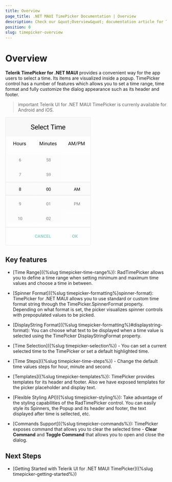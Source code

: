 ```yaml
---
title: Overview
page_title: .NET MAUI TimePicker Documentation | Overview
description: Check our &quot;Overview&quot; documentation article for Telerik TimePicker for .NET MAUI.
position: 0
slug: timepicker-overview
---
```


# Overview

**Telerik TimePicker for .NET MAUI** provides a convenient way for the app users to select a time. Its items are visualized inside a popup. TimePicker control has a number of features which allows you to set a time range, time format and fully customize the dialog appearance such as its header and footer.  

>important Telerik UI for .NET MAUI TimePicker is currenly available for Android and iOS.

![TimePicker Overview](images/time_picker_overview.png)

## Key features

* [Time Range]({%slug timepicker-time-range%}): RadTimePicker allows you to define a time range when setting minimum and maximum time values and choose a time in between.

* [Spinner Format]({%slug timepicker-formatting%}spinner-format): TimePicker for .NET MAUI allows you to use standard or custom time format string through the TimePicker.SpinnerFormat property. Depending on what format is set, the picker visualizes spinner controls with prepopulated values to be picked.

* [DisplayString Format]({%slug timepicker-formatting%}#displaystring-format): You can choose what text to be displayed when a time value is selected using the TimePicker DisplayStringFormat property.

* [Time Selection]({%slug timepicker-selection%}) - You can set a current selected time to the TimePicker or set a default highlighted time.

* [Time Steps]({%slug timepicker-time-steps%}) - Change the default time values steps for hour, minute and second.

* [Templates]({%slug timepicker-templates%}): TimePicker provides templates for its header and footer. Also we have exposed templates for the picker placeholder and display text.

* [Flexible Styling API]({%slug timepicker-styling%}): Take advantage of the styling capabilities of the RadTimePicker control. You can easily style its Spinners, the Popup and its header and footer, the text displayed after time is sellected, etc.

* [Commands Support]({%slug timepicker-commands%}): TimePicker exposes command that allows you to clear the selected time - **Clear Command** and **Toggle Command** that allows you to open and close the dialog.

## Next Steps

- [Getting Started with Telerik UI for .NET MAUI TimePicker]({%slug timepicker-getting-started%})